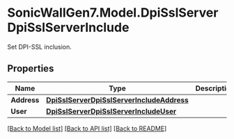# SonicWallGen7.Model.DpiSslServerDpiSslServerInclude
Set DPI-SSL inclusion.

## Properties

Name | Type | Description | Notes
------------ | ------------- | ------------- | -------------
**Address** | [**DpiSslServerDpiSslServerIncludeAddress**](DpiSslServerDpiSslServerIncludeAddress.md) |  | [optional] 
**User** | [**DpiSslServerDpiSslServerIncludeUser**](DpiSslServerDpiSslServerIncludeUser.md) |  | [optional] 

[[Back to Model list]](../README.md#documentation-for-models) [[Back to API list]](../README.md#documentation-for-api-endpoints) [[Back to README]](../README.md)

